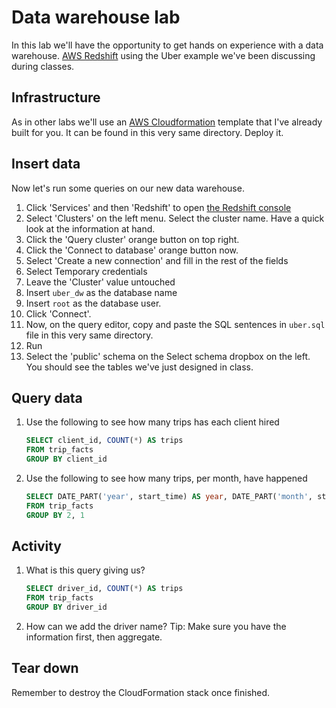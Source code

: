 # Data warehouse lab
In this lab we'll have the opportunity to get hands on experience with a data warehouse. [AWS Redshift](https://aws.amazon.com/redshift) using the Uber 
example we've been discussing during classes.

## Infrastructure

As in other labs we'll use an [AWS Cloudformation](https://aws.amazon.com/cloudformation/) template that I've already built for you. It can be found in this very same directory. Deploy it.

## Insert data

Now let's run some queries on our new data warehouse.

1. Click 'Services' and then 'Redshift' to open [the Redshift console](https://console.aws.amazon.com/redshiftv2/home)
1. Select 'Clusters' on the left menu. Select the cluster name. Have a quick look at the information at hand.
1. Click the 'Query cluster' orange button on top right.
1. Click the 'Connect to database' orange button now.
1. Select 'Create a new connection' and fill in the rest of the fields
  1. Select Temporary credentials
  1. Leave the 'Cluster' value untouched
  1. Insert `uber_dw` as the database name
  1. Insert `root` as the database user.
  1. Click 'Connect'.
1. Now, on the query editor, copy and paste the SQL sentences in `uber.sql` file in this very same directory.
1. Run
1. Select the 'public' schema on the Select schema dropbox on the left. You should see the tables we've just designed in class.

## Query data

1. Use the following to see how many trips has each client hired
   ```sql
   SELECT client_id, COUNT(*) AS trips
   FROM trip_facts
   GROUP BY client_id
   ```
1. Use the following to see how many trips, per month, have happened
   ```sql
   SELECT DATE_PART('year', start_time) AS year, DATE_PART('month', start_time) AS month, COUNT(*) AS trips 
   FROM trip_facts
   GROUP BY 2, 1
   ```

## Activity

1. What is this query giving us?
   ```sql
   SELECT driver_id, COUNT(*) AS trips
   FROM trip_facts
   GROUP BY driver_id
   ```
1. How can we add the driver name? Tip: Make sure you have the information first, then aggregate.

## Tear down

Remember to destroy the CloudFormation stack once finished.
